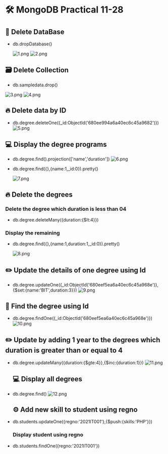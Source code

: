 # 🛠️ MongoDB Practical 11-28

## 🧩 Delete DataBase
- db.dropDatabase()
  
  ![1.png](./Output/2.png)
   ![2.png](./Output/2_2.png)

## 🗃️ Delete Collection
- db.sampledata.drop()

![3.png](./Output/3_2.png)
![4.png](./Output/3_3.png)

## 🔥 Delete data by ID
- db.degree.deleteOne({_id:ObjectId('680ee994a6a40ec6c45a9682')})
  ![5.png](./Output/4.png)

## 💻 Display the degree programs
- db.degree.find().projection(['name','duration'])
  ![6.png](./Output/5_2.png)
- db.degree.find({},{name:1,_id:0}).pretty()
  
   ![7.png](./Output/6.png)

## 🔥 Delete the degrees
### Delete the degree which duration is less than 04
- db.degree.deleteMany({duration:{$lt:4}})

### Display the remaining
- db.degree.find({},{name:1,duration:1,_id:0}).pretty()

   ![8.png](./Output/7.png)

## ✏️ Update the details of one degree using Id
- db.degree.updateOne({_id:ObjectId('680eef5ea6a40ec6c45a968e')},{$set:{name:'BIT',duration:3}})
   ![9.png](./Output/8_2.png)

## 🔎 Find the degree using Id
- db.degree.findOne({_id:ObjectId('680eef5ea6a40ec6c45a968e')})
   ![10.png](./Output/8_3.png)

## ✏️ Update by adding 1 year to the degrees which duration is greater than or equal to 4
- db.degree.updateMany({duration:{$gte:4}},{$inc:{duration:1}})
   ![11.png](./Output/9_2.png)

  ## 💻 Display all degrees
- db.degree.find()
    ![12.png](./Output/9_3.png)

    ## ⚙️  Add new skill to student using regno
- db.students.updateOne({regno:'2021IT001'},{$push:{skills:'PHP'}})

    ### Display student using regno
- db.students.findOne({regno:'2021IT001'})
  
